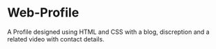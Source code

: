 # Web-Profile
A Profile designed using HTML and CSS with a blog, discreption and a related video with contact details.

